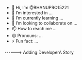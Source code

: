- 👋 Hi, I’m @BHANUPRO15221
- 👀 I’m interested in ...
- 🌱 I’m currently learning ...
- 💞️ I’m looking to collaborate on ...
- 📫 How to reach me ...
- 😄 Pronouns: ...
- ⚡ Fun fact: ...

<!---
BHANUPRO15221/BHANUPRO15221 is a ✨ special ✨ repository because its `README.md` (this file) appears on your GitHub profile.
You can click the Preview link to take a look at your changes.
--->


------> Adding DeveloperA Story
